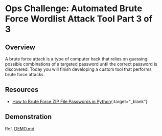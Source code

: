 # Ops Challenge: Automated Brute Force Wordlist Attack Tool Part 3 of 3

## Overview

A brute force attack is a type of computer hack that relies on guessing possible combinations of a targeted password until the correct password is discovered. Today you will finish developing a custom tool that performs brute force attacks.

## Resources

- [How to Brute Force ZIP File Passwords in Python](https://www.thepythoncode.com/article/crack-zip-file-password-in-python){:target="_blank"}

## Demonstration

Ref. [DEMO.md](DEMO.md)

